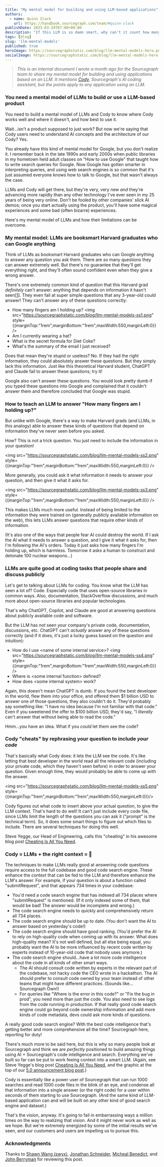 ```yaml
---
title: "My mental model for building and using LLM-based applications"
authors:
  - name: Quinn Slack
    url: https://handbook.sourcegraph.com/team/#quinn-slack
publishDate: 2023-03-29T07:00+00:00
description: "If this LLM is so damn smart, why can't it count how many fingers I'm holding up?"
tags: [blog]
slug: 'llm-mental-models'
published: true
heroImage: https://sourcegraphstatic.com/blog/llm-mental-models-hero.png
socialImage: https://sourcegraphstatic.com/blog/llm-mental-models-hero.png
---
```


> _This is an internal document I wrote a month ago for the Sourcegraph team to share my mental model for building and using applications based on an LLM. It mentions [Cody](https://about.sourcegraph.com/cody), Sourcegraph's AI coding assistant, but the points apply to any application using an LLM._


### You need a mental model of LLMs to build _or_ use a LLM-based product

You need to build a mental model of LLMs and Cody to know where Cody works well and where it doesn't, and how best to use it.

Wait…isn't a product supposed to just work? But now we're saying that Cody users need to understand AI concepts and the architecture of our Cody? Yes.

You already have this kind of mental model for Google, but you don't realize it. I remember back in the late 1990s and early 2000s when public libraries in my hometown held adult classes on "How to use Google" that taught how to write search queries for Google. Now Google has gotten smarter in interpreting queries, and using web search engines is so common that it's just assumed everyone knows how to talk to Google, but that wasn't always the case.

LLMs and Cody will get there, but they're very, very new _and_ they're advancing more rapidly than any other technology I've ever seen in my 25 years of being very online. Don't be fooled by other companies' slick AI demos; once you start actually using the product, you'll have some magical experiences and some bad (often bizarre) experiences.

Here's my mental model of LLMs and how their limitations can be overcome.

### My mental model: LLMs are booksmart Harvard graduates who can Google anything

Think of LLMs as booksmart Harvard graduates who can Google anything to answer any question you ask them. There are _so_ many questions they can answer extremely well. But there's no guarantee that they'll get everything right, and they'll often sound confident even when they give a wrong answer.

There's one extremely common kind of question that this Harvard grad _definitely_ can't answer: anything that depends on information it hasn't seen[[1](https://nymag.com/intelligencer/article/ai-artificial-intelligence-chatbots-emily-m-bender.html)]. They even fail at super simple questions that any 3-year-old could answer! They can't answer any of these questions correctly:

* How many fingers am I holding up? <img src="https://sourcegraphstatic.com/blog/llm-mental-models-ss1.png" style={{marginTop:"1rem",marginBottom:"1rem",maxWidth:550,marginLeft:0}} />
* Am I currently wearing a hat?
* What is the secret formula for Diet Coke?
* What's the summary of the email I just received?

Does that mean they're stupid or useless? No. If they had the right information, they could absolutely answer these questions. But they simply lack this information. Just like this theoretical Harvard student, ChatGPT and Claude fail to answer these questions; try it!

Google also can't answer these questions. _You_ would look pretty dumb if you typed these questions into Google and complained that it couldn't answer them and therefore concluded that Google was stupid.

### How to teach an LLM to answer "How many fingers am I holding up?"

But unlike with Google, there's a way to make Harvard grads (and LLMs, in this analogy) able to answer these kinds of questions that depend on information they've never seen before you asked.

How? This is not a trick question. You just need to include the information in your question!

<img src="https://sourcegraphstatic.com/blog/llm-mental-models-ss2.png" style={{marginTop:"1rem",marginBottom:"1rem",maxWidth:550,marginLeft:0}} />

More generally, you could ask it what information it needs to answer your question, and then give it what it asks for.

<img src="https://sourcegraphstatic.com/blog/llm-mental-models-ss3.png" style={{marginTop:"1rem",marginBottom:"1rem",maxWidth:550,marginLeft:0}} />

This makes LLMs much more useful. Instead of being limited to the information they were trained on (generally publicly available information on the web), this lets LLMs answer questions that require other kinds of information.

(It's also one of the ways that people fear AI could destroy the world. If I ask the AI what it needs to answer a question, and I give it what it asks for, then I'm following the AI's orders. Today it just asks how many fingers I'm holding up, which is harmless. Tomorrow it asks a human to construct and detonate 100 nuclear weapons…)


### LLMs are quite good at coding tasks that people share and discuss publicly

Let's get to talking about LLMs for coding. You know what the LLM has seen a lot of? Code. Especially code that uses open-source libraries in common ways. Also, documentation, StackOverflow discussions, and much more about open-source libraries and popular technologies.

That's why ChatGPT, Copilot, and Claude are good at answering questions about publicly available code and software.

But the LLM has _not_ seen your company's private code, documentation, discussions, etc. ChatGPT can't _actually_ answer any of these questions correctly (and if it does, it's just a lucky guess based on the question and intuition):



* How do I use &lt;name of some internal service&gt;?
  <img src="https://sourcegraphstatic.com/blog/llm-mental-models-ss4.png" style={{marginTop:"1rem",marginBottom:"1rem",maxWidth:550,marginLeft:0}} />
* Where is &lt;some internal function> defined?
* How does &lt;some internal system> work?

Again, this doesn't mean ChatGPT is dumb. If you found the best developer in the world, flew them into your office, and offered them $1 billion USD to answer one of those questions, they also couldn't do it. They'd probably say something like: "I have no idea because I'm not familiar with that code." Even if you sweetened the offer to $100 billion USD, they'd say, "I _literally_ can't answer that without being able to read the code."

Hmm…you have an idea. What if you _could_ let them see the code?


### Cody "cheats" by rephrasing your question to include _your code_

That's basically what Cody does: it lets the LLM see the code. It's like letting that best developer in the world read all the relevant code (including your private code, which they haven't seen before) in order to answer your question. Given enough time, they would probably be able to come up with the answer.

<img src="https://sourcegraphstatic.com/blog/llm-mental-models-ss5.png" style={{marginTop:"1rem",marginBottom:"1rem",maxWidth:550,marginLeft:0}}/>

Cody figures out what code to insert above your actual question, to give the LLM context. That's hard to do well! It can't just include every code file, since LLMs limit the length of the questions you can ask it ("prompt" is the technical term). So, it does some smart things to figure out which files to include. There are several techniques for doing this well.

Steve Yegge, our Head of Engineering, calls this "cheating" in his awesome blog post [Cheating Is All You Need](https://about.sourcegraph.com/blog/cheating-is-all-you-need).


### Cody = LLMs + the right context = 🤯

The techniques to make LLMs really good at answering code questions require access to the full codebase and good code search engine. These enhance the context that can be fed to the LLM and therefore enhance the LLM's answer. For example, if your question is about a function called "submitRequest", and that appears 734 times in your codebase:

* You'd need a code search engine that has indexed all 734 places where "submitRequest" is mentioned. (If it only indexed some of them, that would be bad! The answer would be incomplete and wrong.)
* The code search engine needs to quickly and comprehensively return all 734 places.
* The code search engine should be up to date. (You don't want the AI to answer based on yesterday's code!)
* The code search engine should have good ranking. (You'd prefer the AI to rely on high-quality code when coming up with its answer. What does high-quality mean? It's not well defined, but all else being equal, you probably want the AI to be more influenced by recent code written by experts instead of 10-year-old code that nobody uses anymore.)
* The code search engine should…have a lot more code intelligence about the code in all kinds of other smart ways.
    * The AI should consult code written by experts in the relevant part of the codebase, not hacky code the CEO wrote in a hackathon. The AI should prefer to consult code owned by your team instead of other teams that might have different practices. (Sounds like…Sourcegraph Own!)
    * For queries like "Where is the error in this code?" or "Fix the bug in prod", you need more than just the code. You also need to see logs from the code running in production. If that really good code search engine could go beyond code ownership information and add more kinds of code metadata, devs could ask more kinds of questions.

A really good code search engine? With the best code intelligence that's getting better and more comprehensive all the time? Sourcegraph here, reporting for duty!

There's much more to be said here, but this is why so many people look at Sourcegraph and think we are _perfectly_ positioned to build amazing things using AI + Sourcegraph's code intelligence and search. Everything we've built so far can be put to work feeing context into a smart LLM. (Again, see Steve Yegge's blog post [Cheating Is All You Need](https://about.sourcegraph.com/blog/cheating-is-all-you-need), and the graphic at the top of our [5.0 announcement blog post](https://storage.googleapis.com/sourcegraph-assets/blog/5.0/cip-diagram.png).)

Cody is essentially like a power user of Sourcegraph that can run 1000 searches and read 1000 code files in the blink of an eye, and condense all that information into a single answer (or the right code) for a user within seconds of them starting to use Sourcegraph. (And the same kind of LLM-based application can and will be built on any other kind of good search engine and dataset.)

That's the vision, anyway. It's going to fail in embarrassing ways a million times on the way to realizing that vision. And it might never work as well as we hope. But we're extremely energized by some of the initial results we've seen, and our customers and users are impelling us to pursue this.

### Acknowledgments

Thanks to [Shawn Wang (swyx)](https://www.swyx.io/), [Jonathan Schneider](https://twitter.com/jon_k_schneider), [Micheal Benedict](https://twitter.com/micheal), and [John Berryman](https://twitter.com/jnbrymn) for reviewing this post.